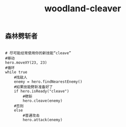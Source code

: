 ﻿---
layout: default
title: woodland-cleaver
---
## 森林劈斩者
```

# 尽可能经常使用你的新技能“cleave”
#移动
hero.moveXY(23, 23)
#循环
while true        
    #找敌人
    enemy = hero.findNearestEnemy()
    #如果技能劈斩准备好了
    if hero.isReady("cleave")
        #劈斩
        hero.cleave(enemy)
    #否则
    else
        #普通攻击
        hero.attack(enemy)

```
